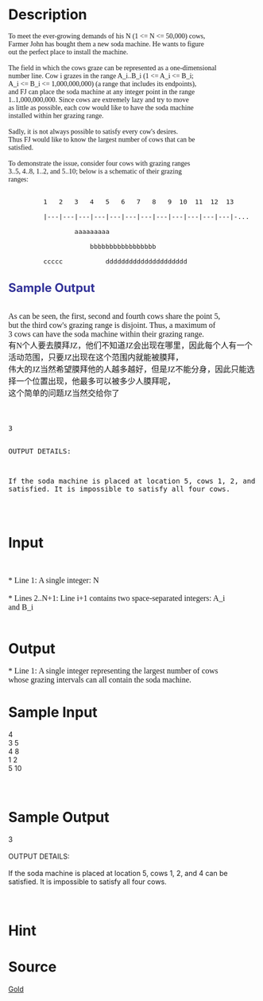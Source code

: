 
# Description

<div class="content"><p><span style="font-size: medium"><font face="Times New Roman">
</font></span></p><p><font face="Times New Roman"><font face="Times New Roman">To meet the ever-growing demands of his N (1 &lt;= N &lt;= 50,000) cows, <br/>
Farmer John has bought them a new soda machine. He wants to figure <br/>
out the perfect place to install the machine. <br/>
<br/>
The field in which the cows graze can be represented as a one-dimensional <br/>
number line. Cow i grazes in the range A_i..B_i (1 &lt;= A_i &lt;= B_i; <br/>
A_i &lt;= B_i &lt;= 1,000,000,000) (a range that includes its endpoints), <br/>
and FJ can place the soda machine at any integer point in the range <br/>
1..1,000,000,000. Since cows are extremely lazy and try to move <br/>
as little as possible, each cow would like to have the soda machine <br/>
installed within her grazing range. <br/>
<br/>
Sadly, it is not always possible to satisfy every cow&#39;s desires. <br/>
Thus FJ would like to know the largest number of cows that can be <br/>
satisfied. <br/>
<br/>
To demonstrate the issue, consider four cows with grazing ranges <br/>
3..5, 4..8, 1..2, and 5..10; below is a schematic of their grazing <br/>
ranges: <br/>
</font></font></p><font face="Times New Roman">
</font><font face="Times New Roman" size="3">
<pre><span style="font-size: medium"><br/>         1   2   3   4   5   6   7   8   9  10  11  12  13
<br/>         |---|---|---|---|---|---|---|---|---|---|---|---|-...
<br/>                 aaaaaaaaa
<br/>                     bbbbbbbbbbbbbbbbb
<br/>         ccccc           ddddddddddddddddddddd
<br/></span></pre>
<p></p>
</font><p></p>
<p></p>
<p></p>
<p></p>
<p align="left"><b><font color="#333399" size="5">Sample Output</font> </b></p>
<p>
</p><p></p>
<span id="1320118971464E" style="display: none"> </span><span style="font-size: medium"><font face="Times New Roman">
<p><br/>
As can be seen, the first, second and fourth cows share the point 5, <br/>
but the third cow&#39;s grazing range is disjoint. Thus, a maximum of <br/>
3 cows can have the soda machine within their grazing range. <br/>
有N个人要去膜拜JZ，他们不知道JZ会出现在哪里，因此每个人有一个活动范围，只要JZ出现在这个范围内就能被膜拜， <br/>
伟大的JZ当然希望膜拜他的人越多越好，但是JZ不能分身，因此只能选择一个位置出现，他最多可以被多少人膜拜呢， <br/>
这个简单的问题JZ当然交给你了 <br/>
<br/>
<br/>
</p>
</font></span><p></p>
<pre>3

OUTPUT DETAILS:

If the soda machine is placed at location 5, cows 1, 2, and 4 can be
satisfied. It is impossible to satisfy all four cows.

</pre></div>

# Input

<div class="content"><p> </p>
<p></p>
<p><span style="font-size: medium"><font face="Times New Roman">* Line 1: A single integer: N <br/>
<br/>
* Lines 2..N+1: Line i+1 contains two space-separated integers: A_i <br/>
and B_i <br/>
<br/>
</font></span></p></div>

# Output

<div class="content"><p><span style="font-size: medium"><font face="Times New Roman">* Line 1: A single integer representing the largest number of cows <br/>
whose grazing intervals can all contain the soda machine. <br/>
</font></span></p></div>

# Sample Input

<div class="content"><span class="sampledata">4<br/>
3 5<br/>
4 8<br/>
1 2<br/>
5 10<br/>
<br/>
<br/>
</span></div>

# Sample Output

<div class="content"><span class="sampledata">3<br/>
<br/>
OUTPUT DETAILS:<br/>
<br/>
If the soda machine is placed at location 5, cows 1, 2, and 4 can be<br/>
satisfied. It is impossible to satisfy all four cows.<br/>
<br/>
<br/>
</span></div>

# Hint

<div class="content"><p></p></div>

# Source

<div class="content"><p><a href="problemset.php?search=Gold">Gold</a></p></div>

